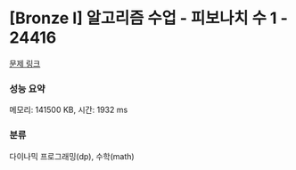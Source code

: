 # [Bronze I] 알고리즘 수업 - 피보나치 수 1 - 24416 

[문제 링크](https://www.acmicpc.net/problem/24416) 

### 성능 요약

메모리: 141500 KB, 시간: 1932 ms

### 분류

다이나믹 프로그래밍(dp), 수학(math)

